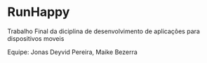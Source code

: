 # RunHappy
Trabalho Final da diciplina de desenvolvimento de aplicações para dispositivos moveis

Equipe: Jonas Deyvid Pereira, Maike Bezerra
